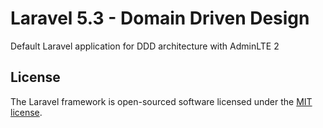 # Laravel 5.3 - Domain Driven Design

Default Laravel application for DDD architecture with AdminLTE 2

## License

The Laravel framework is open-sourced software licensed under the [MIT license](http://opensource.org/licenses/MIT).
